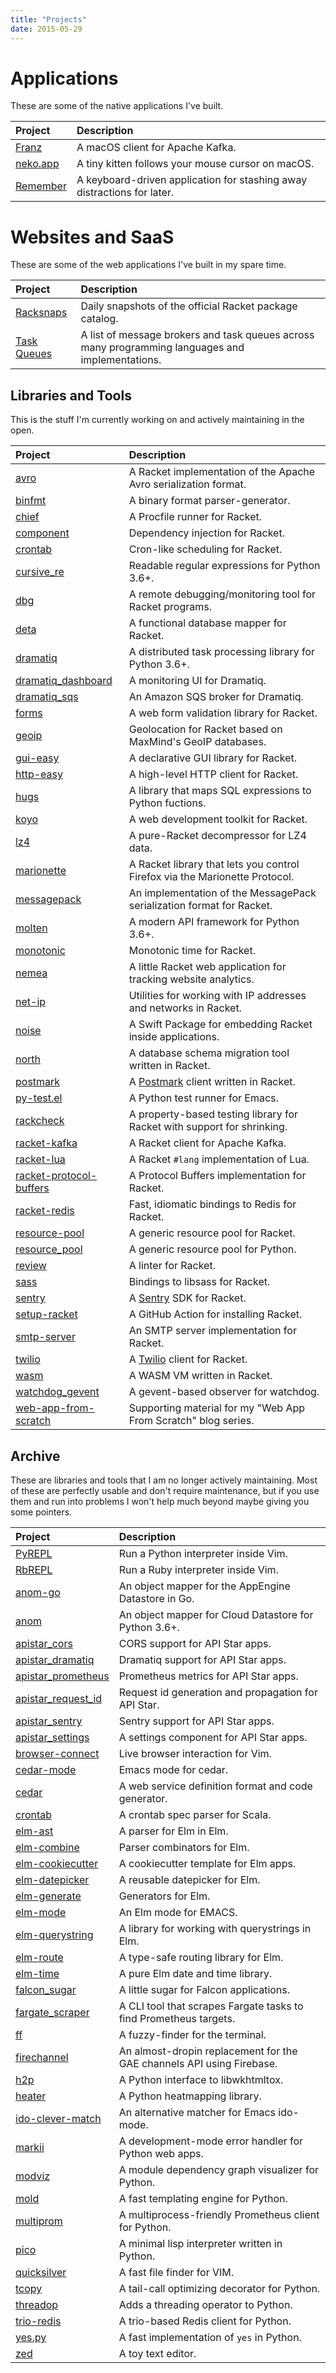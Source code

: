 ```yaml
---
title: "Projects"
date: 2015-05-29
---
```


# Applications

These are some of the native applications I've built.

| Project    | Description                                                             |
|:-----------|:------------------------------------------------------------------------|
| [Franz]    | A macOS client for Apache Kafka.                                        |
| [neko.app] | A tiny kitten follows your mouse cursor on macOS.                       |
| [Remember] | A keyboard-driven application for stashing away distractions for later. |

# Websites and SaaS

These are some of the web applications I've built in my spare time.

| Project       | Description                                                                                     |
| :---          | :---                                                                                            |
| [Racksnaps]   | Daily snapshots of the official Racket package catalog.                                         |
| [Task Queues] | A list of message brokers and task queues across many programming languages and implementations. |

[Task Queues]: https://taskqueues.com


## Libraries and Tools

This is the stuff I'm currently working on and actively maintaining in
the open.

| Project                   | Description                                                                 |
|:--------------------------|:----------------------------------------------------------------------------|
| [avro]                    | A Racket implementation of the Apache Avro serialization format.            |
| [binfmt]                  | A binary format parser-generator.                                           |
| [chief]                   | A Procfile runner for Racket.                                               |
| [component]               | Dependency injection for Racket.                                            |
| [crontab]                 | Cron-like scheduling for Racket.                                            |
| [cursive_re]              | Readable regular expressions for Python 3.6+.                               |
| [dbg]                     | A remote debugging/monitoring tool for Racket programs.                     |
| [deta]                    | A functional database mapper for Racket.                                    |
| [dramatiq]                | A distributed task processing library for Python 3.6+.                      |
| [dramatiq_dashboard]      | A monitoring UI for Dramatiq.                                               |
| [dramatiq_sqs]            | An Amazon SQS broker for Dramatiq.                                          |
| [forms]                   | A web form validation library for Racket.                                   |
| [geoip]                   | Geolocation for Racket based on MaxMind's GeoIP databases.                  |
| [gui-easy]                | A declarative GUI library for Racket.                                       |
| [http-easy]               | A high-level HTTP client for Racket.                                        |
| [hugs]                    | A library that maps SQL expressions to Python fuctions.                     |
| [koyo]                    | A web development toolkit for Racket.                                       |
| [lz4]                     | A pure-Racket decompressor for LZ4 data.                                    |
| [marionette]              | A Racket library that lets you control Firefox via the Marionette Protocol. |
| [messagepack]             | An implementation of the MessagePack serialization format for Racket.       |
| [molten]                  | A modern API framework for Python 3.6+.                                     |
| [monotonic]               | Monotonic time for Racket.                                                  |
| [nemea]                   | A little Racket web application for tracking website analytics.             |
| [net-ip]                  | Utilities for working with IP addresses and networks in Racket.             |
| [noise]                   | A Swift Package for embedding Racket inside applications.                   |
| [north]                   | A database schema migration tool written in Racket.                         |
| [postmark][postmark-lib]  | A [Postmark] client written in Racket.                                      |
| [py-test.el]              | A Python test runner for Emacs.                                             |
| [rackcheck]               | A property-based testing library for Racket with support for shrinking.     |
| [racket-kafka]            | A Racket client for Apache Kafka.                                           |
| [racket-lua]              | A Racket `#lang` implementation of Lua.                                     |
| [racket-protocol-buffers] | A Protocol Buffers implementation for Racket.                               |
| [racket-redis]            | Fast, idiomatic bindings to Redis for Racket.                               |
| [resource-pool]           | A generic resource pool for Racket.                                         |
| [resource_pool]           | A generic resource pool for Python.                                         |
| [review]                  | A linter for Racket.                                                        |
| [sass]                    | Bindings to libsass for Racket.                                             |
| [sentry][sentry-lib]      | A [Sentry] SDK for Racket.                                                  |
| [setup-racket]            | A GitHub Action for installing Racket.                                      |
| [smtp-server]             | An SMTP server implementation for Racket.                                   |
| [twilio][twilio-lib]      | A [Twilio] client for Racket.                                               |
| [wasm]                    | A WASM VM written in Racket.                                                |
| [watchdog_gevent]         | A gevent-based observer for watchdog.                                       |
| [web-app-from-scratch]    | Supporting material for my "Web App From Scratch" blog series.              |


## Archive

These are libraries and tools that I am no longer actively
maintaining.  Most of these are perfectly usable and don't require
maintenance, but if you use them and run into problems I won't help
much beyond maybe giving you some pointers.

| Project                  | Description                                                           |
|:-------------------------|:----------------------------------------------------------------------|
| [PyREPL]                 | Run a Python interpreter inside Vim.                                  |
| [RbREPL]                 | Run a Ruby interpreter inside Vim.                                    |
| [anom-go]                | An object mapper for the AppEngine Datastore in Go.                   |
| [anom]                   | An object mapper for Cloud Datastore for Python 3.6+.                 |
| [apistar_cors]           | CORS support for API Star apps.                                       |
| [apistar_dramatiq]       | Dramatiq support for API Star apps.                                   |
| [apistar_prometheus]     | Prometheus metrics for API Star apps.                                 |
| [apistar_request_id]     | Request id generation and propagation for API Star.                   |
| [apistar_sentry]         | Sentry support for API Star apps.                                     |
| [apistar_settings]       | A settings component for API Star apps.                               |
| [browser-connect]        | Live browser interaction for Vim.                                     |
| [cedar-mode]             | Emacs mode for cedar.                                                 |
| [cedar]                  | A web service definition format and code generator.                   |
| [crontab][scala-crontab] | A crontab spec parser for Scala.                                      |
| [elm-ast]                | A parser for Elm in Elm.                                              |
| [elm-combine]            | Parser combinators for Elm.                                           |
| [elm-cookiecutter]       | A cookiecutter template for Elm apps.                                 |
| [elm-datepicker]         | A reusable datepicker for Elm.                                        |
| [elm-generate]           | Generators for Elm.                                                   |
| [elm-mode]               | An Elm mode for EMACS.                                                |
| [elm-querystring]        | A library for working with querystrings in Elm.                       |
| [elm-route]              | A type-safe routing library for Elm.                                  |
| [elm-time]               | A pure Elm date and time library.                                     |
| [falcon_sugar]           | A little sugar for Falcon applications.                               |
| [fargate_scraper]        | A CLI tool that scrapes Fargate tasks to find Prometheus targets.     |
| [ff]                     | A fuzzy-finder for the terminal.                                      |
| [firechannel]            | An almost-dropin replacement for the GAE channels API using Firebase. |
| [h2p]                    | A Python interface to libwkhtmltox.                                   |
| [heater]                 | A Python heatmapping library.                                         |
| [ido-clever-match]       | An alternative matcher for Emacs ido-mode.                            |
| [markii]                 | A development-mode error handler for Python web apps.                 |
| [modviz]                 | A module dependency graph visualizer for Python.                      |
| [mold]                   | A fast templating engine for Python.                                  |
| [multiprom]              | A multiprocess-friendly Prometheus client for Python.                 |
| [pico]                   | A minimal lisp interpreter written in Python.                         |
| [quicksilver]            | A fast file finder for VIM.                                           |
| [tcopy]                  | A tail-call optimizing decorator for Python.                          |
| [threadop]               | Adds a threading operator to Python.                                  |
| [trio-redis]             | A trio-based Redis client for Python.                                 |
| [yes.py]                 | A fast implementation of `yes` in Python.                             |
| [zed]                    | A toy text editor.                                                    |


[Franz]: https://franz.defn.io/
[PyREPl]: https://github.com/Bogdanp/pyrepl.vim
[RbREPL]: https://github.com/Bogdanp/rbrepl.vim
[Remember]: https://remember.defn.io/
[anom-go]: https://github.com/Bogdanp/anom
[anom]: https://anom.defn.io
[apistar_cors]: https://github.com/Bogdanp/apistar_cors
[apistar_dramatiq]: https://github.com/Bogdanp/apistar_dramatiq
[apistar_prometheus]: https://github.com/Bogdanp/apistar_prometheus
[apistar_request_id]: https://github.com/Bogdanp/apistar_request_id
[apistar_sentry]: https://github.com/Bogdanp/apistar_sentry
[apistar_settings]: https://github.com/Bogdanp/apistar_settings
[avro]: https://github.com/Bogdanp/racket-avro
[binfmt]: https://github.com/Bogdanp/racket-binfmt
[browser-connect]: https://github.com/Bogdanp/browser-connect.vim
[cedar-mode]: https://github.com/Bogdanp/cedar-mode
[cedar]: https://github.com/Bogdanp/cedar
[chief]: https://github.com/Bogdanp/racket-chief
[component]: https://github.com/Bogdanp/racket-component
[crontab]: https://github.com/Bogdanp/racket-crontab
[cursive_re]: https://github.com/Bogdanp/cursive_re
[dbg]: https://github.com/Bogdanp/racket-dbg
[deta]: https://github.com/Bogdanp/deta
[dramatiq]: https://dramatiq.io
[dramatiq_dashboard]: https://github.com/Bogdanp/dramatiq_dashboard
[dramatiq_sqs]: https://github.com/Bogdanp/dramatiq_sqs
[elm-ast]: https://github.com/Bogdanp/elm-ast
[elm-combine]: https://github.com/Bogdanp/elm-combine
[elm-cookiecutter]: https://github.com/Bogdanp/elm-cookiecutter
[elm-datepicker]: https://github.com/Bogdanp/elm-datepicker
[elm-generate]: https://github.com/Bogdanp/elm-generate
[elm-mode]: https://github.com/jcollard/elm-mode
[elm-querystring]: https://github.com/Bogdanp/elm-querystring
[elm-route]: https://github.com/Bogdanp/elm-route
[elm-time]: https://github.com/Bogdanp/elm-time
[falcon_sugar]: https://github.com/Bogdanp/falcon_sugar
[fargate_scraper]: https://github.com/Bogdanp/fargate_scraper
[ff]: https://github.com/Bogdanp/ff
[firechannel]: https://github.com/LeadPages/firechannel
[forms]: https://github.com/Bogdanp/racket-forms
[geoip]: https://github.com/Bogdanp/racket-geoip
[gui-easy]: https://github.com/Bogdanp/racket-gui-easy
[h2p]: https://github.com/Bogdanp/h2p
[heater]: https://github.com/Bogdanp/heater
[http-easy]: https://github.com/Bogdanp/racket-http-easy
[hugs]: https://github.com/Bogdanp/hugs
[ido-clever-match]: https://github.com/Bogdanp/ido-clever-match
[koyo]: https://github.com/Bogdanp/koyo
[lz4]: https://github.com/Bogdanp/racket-lz4
[marionette]: https://github.com/Bogdanp/marionette
[markii]: https://github.com/Bogdanp/markii
[messagepack]: https://github.com/Bogdanp/racket-messagepack
[modviz]: https://github.com/Bogdanp/modviz
[mold]: https://github.com/Bogdanp/mold
[molten]: https://moltenframework.com
[monotonic]: https://github.com/Bogdanp/racket-monotonic
[multiprom]: https://github.com/Bogdanp/multiprom
[neko.app]: https://github.com/Bogdanp/neko
[nemea]: https://github.com/Bogdanp/nemea
[net-ip]: https://github.com/Bogdanp/racket-net-ip
[noise]: https://github.com/Bogdanp/Noise
[north]: https://github.com/Bogdanp/racket-north
[pico]: https://github.com/Bogdanp/pico
[postmark-lib]: https://github.com/Bogdanp/racket-postmark
[postmark]: https://postmarkapp.com
[py-test.el]: https://github.com/Bogdanp/py-test.el
[quicksilver]: https://github.com/Bogdanp/quicksilver.vim
[rackcheck]: https://github.com/Bogdanp/rackcheck/
[racket-kafka]: https://github.com/Bogdanp/racket-kafka/
[racket-lua]: https://github.com/Bogdanp/racket-lua/
[racket-protocol-buffers]: https://github.com/Bogdanp/racket-protocol-buffers/
[racket-redis]: https://github.com/Bogdanp/racket-redis/
[racksnaps]: https://racksnaps.defn.io
[repos]: https://github.com/Bogdanp/repositories
[resource-pool]: https://github.com/Bogdanp/racket-resource-pool/
[resource_pool]: https://github.com/Bogdanp/resource_pool
[review]: https://github.com/Bogdanp/racket-review/
[sass]: https://github.com/Bogdanp/racket-sass/
[scala-crontab]: https://github.com/Bogdanp/crontab
[sentry-lib]: https://github.com/Bogdanp/racket-sentry/
[sentry]: https://sentry.io
[setup-racket]: https://github.com/marketplace/actions/setup-racket-environment
[smtp-server]: https://github.com/Bogdanp/racket-smtp-server
[tcopy]: https://github.com/Bogdanp/tcopy
[threadop]: https://github.com/Bogdanp/threadop
[trio-redis]: https://github.com/Bogdanp/trio-redis
[twilio-lib]: https://github.com/Bogdanp/racket-twilio/
[twilio]: https://twilio.com
[wasm]: https://github.com/Bogdanp/racket-wasm/
[watchdog_gevent]: https://github.com/Bogdanp/watchdog_gevent
[web-app-from-scratch]: https://github.com/Bogdanp/web-app-from-scratch
[yes.py]: https://github.com/Bogdanp/yes.py
[zed]: https://github.com/Bogdanp/zed

